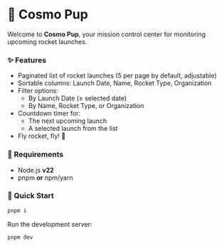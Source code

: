 # 🚀 Cosmo Pup

Welcome to **Cosmo Pup**, your mission control center for monitoring upcoming rocket launches.


### ✨ Features
- Paginated list of rocket launches (5 per page by default, adjustable)
- Sortable columns: Launch Date, Name, Rocket Type, Organization
- Filter options:
  - By Launch Date (≥ selected date)
  - By Name, Rocket Type, or Organization
- Countdown timer for:
  - The next upcoming launch
  - A selected launch from the list
- Fly rocket, fly! 🚀

### 🧰 Requirements
- Node.js **v22**
- pnpm **or** npm/yarn

### 🚀 Quick Start
```bash
pnpm i
```

Run the development server:

```bash
pnpm dev
```